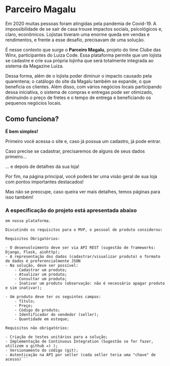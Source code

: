 # Parceiro Magalu

Em 2020 muitas pessoas foram atingidas pela pandemia de Covid-19. A impossibilidade de se sair de casa trouxe impactos sociais, psicológicos e, claro, econômicos. Lojistas tiveram uma enorme queda em vendas e rendimentos, e frente a esse desafio, precisavam de uma solução.

É nesse contexto que surge o **Parceiro Magalu**, projeto do time Clube das Winx, participantes do Luiza Code. Essa plataforma permite que um lojista se cadastre e crie sua própria lojinha que será totalmente integrada ao sistema da Magazine Luiza.

Dessa forma, além de o lojista poder diminuir o impacto causado pela quarentena; o catálogo do site da Magalu também se expande, o que beneficia os clientes. Além disso, com vários negócios locais participando dessa iniciativa, o sistema de compras e entregas pode ser otimizado, diminuindo o preço de fretes e o tempo de entrega e beneficiando os pequenos negócios locais.

## Como funciona?

**É bem simples!**

Primeiro você acessa o site e, caso já possua um cadastro, já pode entrar.

Caso precise se cadastrar, precisaremos de alguns de seus dados primeiro...

... e depois de detalhes da sua loja!

Por fim, na página principal, você poderá ter uma visão geral de sua loja com pontos importantes destacados!

Mas não se preocupe, caso queira ver mais detalhes, temos páginas para isso também!

### A especificação do projeto está apresentada abaixo

```Uma solução aberta para outros vendedores colocarem seus produtos a venda
em nossa plataforma.

Discutindo os requisitos para o MVP, o pessoal de produto considerou:

Requisitos Obrigatórios:

- O desenvolvimento deve ser via API REST (sugestão de frameworks: Django, Flask, aiohttp);
- A representação dos dados (cadastrar/visualizar produto) o formato de dados é preferencialmente JSON
- Na solução, deve ser possível:
    - Cadastrar um produto;
    - Atualizar um produto;
    - Consultar um produto;
    - Inativar um produto (observação: não é necessário apagar produto e sim inativar);

- Um produto deve ter os seguintes campos:
    - Título;
    - Preço;
    - Código do produto;
    - Identificador do vendedor (seller);
    - Quantidade em estoque;

Requisitos não obrigatórios:

- Criação de testes unitários para a solução;
- Implementação de Continuous Integration (Sugestão se for fazer, utilizem o github =) );
- Versionamento do código (git);
- Autenticação na API por seller (cada seller teria uma "chave" de acesso)```
